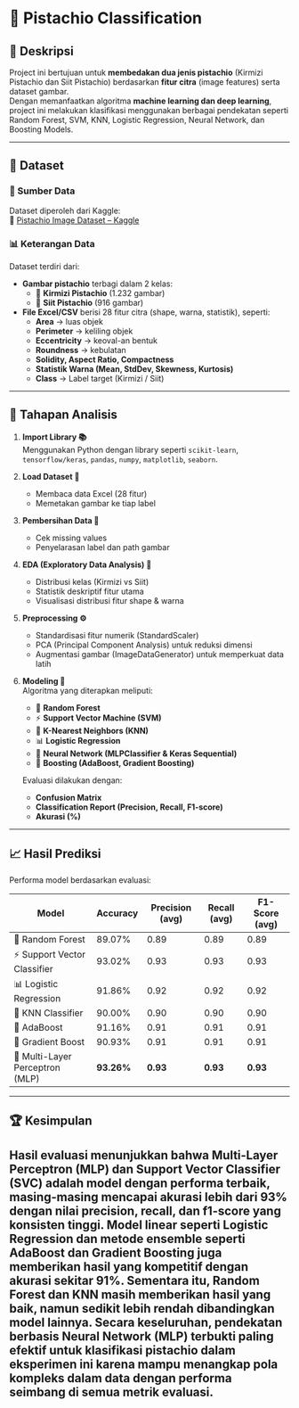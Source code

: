 # 🌰 Pistachio Classification

## 📌 Deskripsi
Project ini bertujuan untuk **membedakan dua jenis pistachio** (Kirmizi Pistachio dan Siit Pistachio) berdasarkan **fitur citra** (image features) serta dataset gambar.  
Dengan memanfaatkan algoritma **machine learning dan deep learning**, project ini melakukan klasifikasi menggunakan berbagai pendekatan seperti Random Forest, SVM, KNN, Logistic Regression, Neural Network, dan Boosting Models.

---

## 📂 Dataset
### 📑 Sumber Data
Dataset diperoleh dari Kaggle:  
🔗 [Pistachio Image Dataset – Kaggle](https://www.kaggle.com/datasets/muratkokludataset/pistachio-image-dataset/data)

### 📊 Keterangan Data
Dataset terdiri dari:
- **Gambar pistachio** terbagi dalam 2 kelas:
  - 🌰 **Kirmizi Pistachio** (1.232 gambar)
  - 🌰 **Siit Pistachio** (916 gambar)
- **File Excel/CSV** berisi 28 fitur citra (shape, warna, statistik), seperti:
  - **Area** → luas objek
  - **Perimeter** → keliling objek
  - **Eccentricity** → keoval-an bentuk
  - **Roundness** → kebulatan
  - **Solidity, Aspect Ratio, Compactness**
  - **Statistik Warna (Mean, StdDev, Skewness, Kurtosis)**
  - **Class** → Label target (Kirmizi / Siit)

---

## 🧹 Tahapan Analisis
1. **Import Library 📚**  
   Menggunakan Python dengan library seperti `scikit-learn`, `tensorflow/keras`, `pandas`, `numpy`, `matplotlib`, `seaborn`.

2. **Load Dataset 📂**  
   - Membaca data Excel (28 fitur)  
   - Memetakan gambar ke tiap label

3. **Pembersihan Data 🧹**  
   - Cek missing values  
   - Penyelarasan label dan path gambar  

4. **EDA (Exploratory Data Analysis) 🔎**  
   - Distribusi kelas (Kirmizi vs Siit)  
   - Statistik deskriptif fitur utama  
   - Visualisasi distribusi fitur shape & warna  

5. **Preprocessing ⚙️**  
   - Standardisasi fitur numerik (StandardScaler)  
   - PCA (Principal Component Analysis) untuk reduksi dimensi  
   - Augmentasi gambar (ImageDataGenerator) untuk memperkuat data latih  

6. **Modeling 🤖**  
   Algoritma yang diterapkan meliputi:  
   - 🌲 **Random Forest**  
   - ⚡ **Support Vector Machine (SVM)**  
   - 👟 **K-Nearest Neighbors (KNN)**  
   - 📊 **Logistic Regression**  
   - 🧠 **Neural Network (MLPClassifier & Keras Sequential)**  
   - 🚀 **Boosting (AdaBoost, Gradient Boosting)**  

   Evaluasi dilakukan dengan:
   - **Confusion Matrix**  
   - **Classification Report (Precision, Recall, F1-score)**  
   - **Akurasi (%)**

---

## 📈 Hasil Prediksi
Performa model berdasarkan evaluasi:

| Model                  | Accuracy | Precision (avg) | Recall (avg) | F1-Score (avg) |
|-------------------------|----------|-----------------|--------------|----------------|
| 🌲 Random Forest        | 89.07%   | 0.89            | 0.89         | 0.89           |
| ⚡ Support Vector Classifier | 93.02%   | 0.93            | 0.93         | 0.93           |
| 📊 Logistic Regression  | 91.86%   | 0.92            | 0.92         | 0.92           |
| 👟 KNN Classifier       | 90.00%   | 0.90            | 0.90         | 0.90           |
| 🚀 AdaBoost             | 91.16%   | 0.91            | 0.91         | 0.91           |
| 🌳 Gradient Boost       | 90.93%   | 0.91            | 0.91         | 0.91           |
| 🧠 Multi-Layer Perceptron (MLP) | **93.26%** | **0.93** | **0.93** | **0.93** |

---

## 🏆 Kesimpulan
Hasil evaluasi menunjukkan bahwa **Multi-Layer Perceptron (MLP)** dan **Support Vector Classifier (SVC)** adalah model dengan performa terbaik, masing-masing mencapai akurasi lebih dari 93% dengan nilai precision, recall, dan f1-score yang konsisten tinggi. Model linear seperti **Logistic Regression** dan metode ensemble seperti **AdaBoost** dan **Gradient Boosting** juga memberikan hasil yang kompetitif dengan akurasi sekitar 91%. Sementara itu, **Random Forest** dan **KNN** masih memberikan hasil yang baik, namun sedikit lebih rendah dibandingkan model lainnya. Secara keseluruhan, pendekatan berbasis **Neural Network (MLP)** terbukti paling efektif untuk klasifikasi pistachio dalam eksperimen ini karena mampu menangkap pola kompleks dalam data dengan performa seimbang di semua metrik evaluasi.
---
